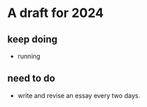 # A draft for 2024

## keep doing

- running


## need to do

- write and revise an essay every two days. 
